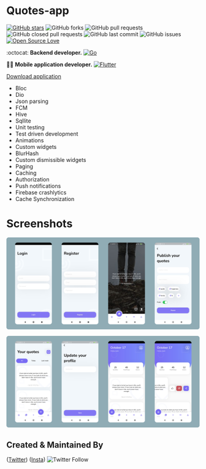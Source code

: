 # Quotes-app

[![GitHub stars](https://img.shields.io/github/stars/HopeQuotes/Quotes-app-?style=social)](https://github.com/HopeQuotes/Quotes-app-)
![GitHub forks](https://img.shields.io/github/forks/HopeQuotes/Quotes-app-?style=social)
![GitHub pull requests](https://img.shields.io/github/issues-pr/HopeQuotes/Quotes-app-)
![GitHub closed pull requests](https://img.shields.io/github/issues-pr-closed/HopeQuotes/Quotes-app-)
![GitHub last commit](https://img.shields.io/github/last-commit/HopeQuotes/Quotes-app-)
![GitHub issues](https://img.shields.io/github/issues-raw/HopeQuotes/Quotes-app-)
[![Open Source Love](https://badges.frapsoft.com/os/v2/open-source.svg?v=103)](https://github.com/HopeQuotes/Quotes-app-)

:octocat: **Backend developer.**
[![Go](https://img.shields.io/badge/go-%2300ADD8.svg?style=for-the-badge&logo=go&logoColor=white)](https://github.com/javlonrahimov)

👨‍🚀 **Mobile application developer.**
[![Flutter](https://img.shields.io/badge/Flutter-%2302569B.svg?style=for-the-badge&logo=Flutter&logoColor=white)](https://github.com/xaldarof)

[Download application](http://play.google.com/store/apps/details?id=hope.group.inc)

- Bloc
- Dio
- Json parsing
- FCM
- Hive
- Sqllite
- Unit testing
- Test driven development
- Animations
- Custom widgets
- BlurHash
- Custom dismissible widgets
- Paging
- Caching
- Authorization
- Push notifications
- Firebase crashlytics
- Cache Synchronization

# Screenshots

![alt text](https://github.com/HopeQuotes/Quotes-app-/blob/main/screenshots/group_rounded1.png)

![alt text](https://github.com/HopeQuotes/Quotes-app-/blob/main/screenshots/group_rounded2.png)

## Created & Maintained By

([Twitter](https://www.twitter.com/xaldarof))  ([Insta](https://www.instagram.com/xaldarof))
![Twitter Follow](https://img.shields.io/twitter/follow/xaldarof?style=social)
